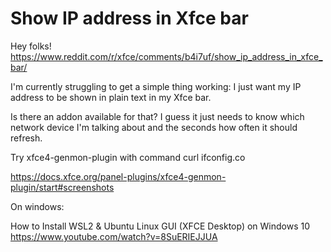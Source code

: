 # Show IP address in Xfce bar

Hey folks!
https://www.reddit.com/r/xfce/comments/b4i7uf/show_ip_address_in_xfce_bar/

I'm currently struggling to get a simple thing working: I just want my IP address to be shown in plain text in my Xfce bar.

Is there an addon available for that? I guess it just needs to know which network device I'm talking about and the seconds how often it should refresh.


Try xfce4-genmon-plugin with command curl ifconfig.co



https://docs.xfce.org/panel-plugins/xfce4-genmon-plugin/start#screenshots

On windows:


How to Install WSL2 & Ubuntu Linux GUI (XFCE Desktop) on Windows 10
https://www.youtube.com/watch?v=8SuERIEJJUA